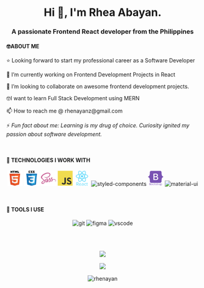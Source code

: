 <h1 align="center">Hi 👋, I'm Rhea Abayan. </h1>
<h3 align="center">A passionate Frontend React developer from the Philippines</h3>

<h4 align="left">🤓ABOUT ME</h4>

<p>⭐ Looking forward to start my professional career as a Software Developer </p>
<p>🔭 I’m currently working on  Frontend Development Projects in React </p>
<p>👯 I’m looking to collaborate on awesome frontend development projects.</p>
<p>🤓I want to learn Full Stack Development using MERN</p>
<p>📫 How to reach me @ rhenayanz@gmail.com</p>
<p>⚡<i> Fun fact about me: Learning is my drug of choice. Curiosity ignited my passion about software development. </i></p>


<br/>

<h4 align="left">🔨 TECHNOLOGIES I WORK WITH </h4>

<p align="center"> 
<img src="https://raw.githubusercontent.com/devicons/devicon/master/icons/html5/html5-original-wordmark.svg" alt="html5" width="40" height="40"/>
<img src="https://raw.githubusercontent.com/devicons/devicon/master/icons/css3/css3-original-wordmark.svg" alt="css3" width="40" height="40"/> 

 <img src="https://raw.githubusercontent.com/devicons/devicon/master/icons/sass/sass-original.svg" alt="sass" width="40" height="40"/>  
 
  <img src="https://raw.githubusercontent.com/devicons/devicon/master/icons/javascript/javascript-original.svg" alt="javascript" width="40" height="40"/> 
 <img src="https://raw.githubusercontent.com/devicons/devicon/master/icons/react/react-original-wordmark.svg"  alt="react" width="40" height="40"/> 

<img src="https://www.styled-components.com/atom.png"  alt="styled-components" width="40" height="40"/>  

 <img src="https://raw.githubusercontent.com/devicons/devicon/master/icons/bootstrap/bootstrap-plain-wordmark.svg"  alt="bootstrap" width="40" height="40"/> 

<img src="https://img.icons8.com/color/12x/material-ui.png"  alt="material-ui" width="40" height="40"/>
</p>

<br/>

<h4 align="left">🔧 TOOLS I USE </h4>

<p align="center">
 <img src="https://www.vectorlogo.zone/logos/git-scm/git-scm-icon.svg" alt="git" width="40" height="40"/>
 <img src="https://www.vectorlogo.zone/logos/figma/figma-icon.svg" alt="figma" width="40" height="40"/> 
 <img src="https://www.pngfind.com/pngs/m/81-810381_visual-studio-code-visual-studio-code-icon-png.png" alt="vscode" width="40" height="40"/>
</p>

<br/>
<br/>

<p align="center">
<img align="center" margin='5px' src="https://github-readme-stats.vercel.app/api/top-langs/?username=rhenayan&layout=compact&exclude_repo=coffeeholic,BagAholic-ecommerce,front-end-dev-projects,edie,urban-energy,BagAholic-ecommerce,landingPage-consultingAgency,Digital-Agency&show_icons=true&theme=dracula" /> 
</p>

<p align="center">
<img align="center" src="https://github-readme-stats.vercel.app/api?username=rhenayan&include_all_commits=true&count_private=true&hide=stars,prs,contribs&show_icons=true&theme=dracula" />
</p>

<p align="center"><img align="center" src="https://github-readme-streak-stats.herokuapp.com/?user=rhenayan&show_icons=true&theme=dracula" alt="rhenayan" /></p>






